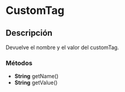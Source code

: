 # CustomTag

## Descripción

Devuelve el nombre y el valor del customTag.

### Métodos

- **String** getName()
- **String** getValue()
